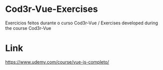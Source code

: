 # Cod3r-Vue-Exercises
Exercicios feitos durante o curso Cod3r-Vue /
Exercises developed during the course  Cod3r-Vue

# Link
https://www.udemy.com/course/vue-js-completo/
